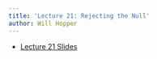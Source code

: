 ```yaml
---
title: 'Lecture 21: Rejecting the Null'
author: Will Hopper
---
```


* [Lecture 21 Slides]({{site.baseurl}}/lectures/Rejecting_the_Null/Rejecting-the-Null.html) 
